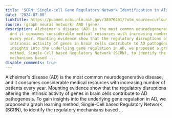 ```yaml
---
title: 'SCRN: Single-cell Gene Regulatory Network Identification in Alzheimer''s Disease'
date: '2024-07-08'
linkTitle: https://pubmed.ncbi.nlm.nih.gov/38976461/?utm_source=curl&utm_medium=rss&utm_campaign=pubmed-2&utm_content=1x5bM_TNL8gjogAcnslpo2s2PbDe-61JVM2h9yowOYSiZ7Dkrt&fc=20220919211934&ff=20240709183823&v=2.18.0.post9+e462414
source: (graph neural network) AND (gene)
description: Alzheimer's disease (AD) is the most common neurodegenerative disease,
  and it consumes considerable medical resources with increasing number of patients
  every year. Mounting evidence show that the regulatory disruptions altering the
  intrinsic activity of genes in brain cells contribute to AD pathogenesis. To gain
  insights into the underlying gene regulation in AD, we proposed a graph learning
  method, Single-Cell based Regulatory Network (SCRN), to identify the regulatory
  mechanisms based ...
disable_comments: true
---
```

Alzheimer's disease (AD) is the most common neurodegenerative disease, and it consumes considerable medical resources with increasing number of patients every year. Mounting evidence show that the regulatory disruptions altering the intrinsic activity of genes in brain cells contribute to AD pathogenesis. To gain insights into the underlying gene regulation in AD, we proposed a graph learning method, Single-Cell based Regulatory Network (SCRN), to identify the regulatory mechanisms based ...